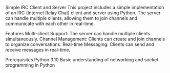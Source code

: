 Simple IRC Client and Server
This project includes a simple implementation of an IRC (Internet Relay Chat) client and server using Python. The server can handle multiple clients, allowing them to join channels and communicate with each other in real-time.

Features
Multi-client Support: The server can handle multiple clients simultaneously.
Channel Management: Clients can create and join channels to organize conversations.
Real-time Messaging: Clients can send and receive messages in real-time.

Prerequisites
Python 3.10
Basic understanding of networking and socket programming in Python
